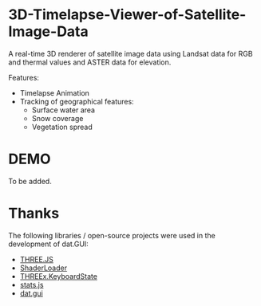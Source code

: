 # 3D-Timelapse-Viewer-of-Satellite-Image-Data
A real-time 3D renderer of satellite image data using Landsat data for RGB and thermal values and ASTER data for elevation.

Features: 
* Timelapse Animation
* Tracking of geographical features: 
  * Surface water area 
  * Snow coverage 
  * Vegetation spread

# DEMO
To be added.

# Thanks
The following libraries / open-source projects were used in the development of dat.GUI:
* [THREE.JS](https://github.com/mrdoob/three.js/)
* [ShaderLoader](https://gist.github.com/THeK3nger/300b6a62b923c913223fbd29c8b5ac73)
* [THREEx.KeyboardState](https://github.com/jeromeetienne/threex.keyboardstate)
* [stats.js](https://github.com/mrdoob/stats.js/)
* [dat.gui](https://github.com/dataarts/dat.gui)
